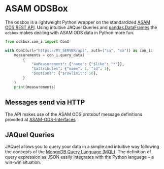 # ASAM ODSBox

The odsbox is a lightweight Python wrapper on the standardized [ASAM ODS REST API](https://www.asam.net/standards/detail/ods/wiki/).
Using intuitive JAQuel Queries and [pandas.DataFrames](https://pandas.pydata.org/) the `odsbox` makes dealing with ASAM ODS
data in Python more fun.

``` python
from odsbox.con_i import ConI

with ConI(url="https://MY_SERVER/api", auth=("sa", "sa")) as con_i:
    measurements = con_i.query_data(
        {
            "AoMeasurement": {"name": {"$like": "*"}},
            "$attributes": {"name": 1, "id": 1},
            "$options": {"$rowlimit": 50},
        }
    )
    print(measurements)
```

## Messages send via HTTP

The API makes use of the ASAM ODS protobuf message definitions provided at
[ASAM-ODS-Interfaces](https://github.com/asam-ev/ASAM-ODS-Interfaces)

## JAQuel Queries

JAQuel allows you to query your data in a simple and intuitive way following the concepts of the [MongoDB Query Language (MQL)](https://www.mongodb.com/docs/manual/tutorial/query-documents/). The definition of query expression as JSON easily integrates with the Python language – a win-win situation.
